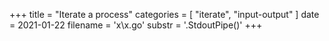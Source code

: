 +++
title = "Iterate a process"
categories = [ "iterate", "input-output" ]
date = 2021-01-22
filename = 'x\x.go'
substr = '.StdoutPipe()'
+++
